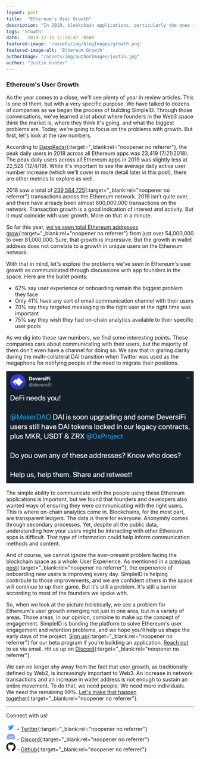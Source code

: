 ```yaml
---
layout: post
title:  "Ethereum's User Growth"
description: "In 2019, blockchain applications, particularly the ones in the Ethereum space, faced similar problems when trying to grow their user bases."
tags: "Growth"
date:   2019-12-11 11:58:47 -0500
featured-image: '/assets/img/blogImages/growth.png'
featured-image-alt: 'Ethereum Growth'
authorImage: "/assets/img/authorImages/justin.jpg"
author: "Justin Hunter"
---
```

### Ethereum's User Growth

As the year comes to a close, we'll see plenty of year in review articles. This is one of them, but with a very specific purpose. We have talked to dozens of companies as we began the process of building SimpleID. Through those conversations, we've learned a lot about where founders in the Web3 space think the market is, where they think it's going, and what the biggest problems are. Today, we're going to focus on the problems with growth. But first, let's look at the raw numbers. 

According to [DappRadar](https://dappradar.com/charts){:target="_blank:rel="noopener no referrer"}, the peak daily users in 2018 across all Ethereum apps was 23,419 (7/21/2018). The peak daily users across all Ethereum apps in 2019 was slightly less at 22,528 (12/4/19). While it's important to see the average daily active user number increase (which we'll cover in more detail later in this post), there are other metrics to explore as well. 

2018 saw a total of [239,564,725](https://2018.ethereuminreview.com/#Transactions_){:target="_blank:rel="noopener no referrer"} transactions across the Ethereum network. 2019 isn't quite over, and there have already been almost 600,000,000 transactions on the network. Transaction growth is a good indication of interest and activity. But it must coincide with user growth. More on that in a minute. 

So far this year, [we've seen total Ethereum addresses grow](https://etherscan.io/chart/address){:target="_blank:rel="noopener no referrer"} from just over 54,000,000 to over 81,000,000. Sure, that growth is impressive. But the growth in wallet address does not correlate to a growth in unique users on the Ethereum network. 

With that in mind, let's explore the problems we've seen in Ethereum's user growth as communicated through discussions with app founders in the space. Here are the bullet points: 

* 67% say user experience or onboarding remain the biggest problem they face  
* Only 41% have any sort of email communication channel with their users  
* 70% say they targeted messaging to the right user at the right time was important  
* 75% say they wish they had on-chain analytics available to their specific user pools 

As we dig into these raw numbers, we find some interesting points. These companies care about communicating with their users, but the majority of them don't even have a channel for doing so. We saw that in glaring clarity during the multi-collateral DAI transition when Twitter was used as the megaphone for notifying people of the need to migrate their positions. 

![DeFi Notification Through Twitter](/assets/img/blogImages/defi.png)  

The simple ability to communicate with the people using these Ethereum applications is important, but we found that founders and developers also wanted ways of ensuring they were communicating with the right users. This is where on-chain analytics come in. Blockchains, for the most part, are transparent ledgers. The data is there for everyone. Anonymity comes through secondary processes. Yet, despite all the public data, understanding how your users might be interacting with other Ethereum apps is difficult. That type of information could help inform communication methods and content. 

And of course, we cannot ignore the ever-present problem facing the blockchain space as a whole: User Experience. As mentioned in a [previous post](https://blog.simpleid.xyz/2019/12/06/knowing-is-half-the-battle-copy.html){:target="_blank:rel="noopener no referrer"}, the experience of onboarding new users is improving every day. SimpleID is helping contribute to those improvements, and we are confident others in the space will continue to up their game. But it's still a problem. It's still a barrier according to most of the founders we spoke with. 

So, when we look at the picture holistically, we see a problem for Ethereum's user growth emerging not just in one area, but in a variety of areas. Those areas, in our opinion, combine to make up the concept of engagement. SimpleID is building the platform to solve Ethereum's user engagement and retention problems, and we hope you'll help us shape the early days of the project. [Sign up](https://simpleid.xyz){:target="_blank:rel="noopener no referrer"} for our beta program if you're building an application. [Reach out](mailto:hello@simpleid.xyz) to us via email. Hit us up on [Discord](https://discord.gg/bHVPZ39){:target="_blank:rel="noopener no referrer"}. 

We can no longer shy away from the fact that user growth, as traditionally defined by Web2, is increasingly important to Web3. An increase in network transactions and an increase in wallet address is not enough to sustain an entire movement. To do that, we need people. We need more individuals. We need the remaining 99%. [Let's make that happen together](https://simpleid.xyz){:target="_blank:rel="noopener no referrer"}. 

---  

Connect with us!

![Twitter Logo](/assets/img/blogImages/twitter.png) - [Twitter](https://twitter.com/stealthy){:target="_blank:rel="noopener no referrer"}  
![Discord Logo](/assets/img/blogImages/discord.png) - [Discord](https://discord.gg/bHVPZ39){:target="_blank:rel="noopener no referrer"}  
![Github Logo](/assets/img/blogImages/github.png) - [Github](https://github.com/simplesecure){:target="_blank:rel="noopener no referrer"}  